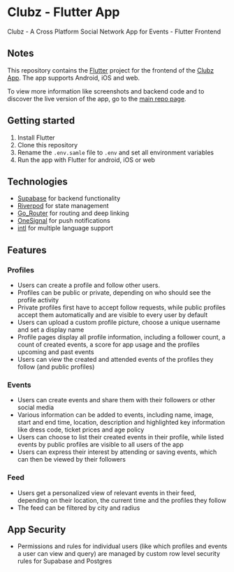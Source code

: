 # Clubz - Flutter App

Clubz - A Cross Platform Social Network App for Events - Flutter Frontend

## Notes

This repository contains the [Flutter](https://flutter.dev/) project for the frontend of the [Clubz App](https://github.com/MichelBusse/clubz). The app supports Android, iOS and web.

To view more information like screenshots and backend code and to discover the live version of the app, go to the [main repo page](https://github.com/MichelBusse/clubz).

## Getting started

1. Install Flutter
2. Clone this repository
3. Rename the `.env.samle` file to `.env` and set all environment variables
4. Run the app with Flutter for android, iOS or web

## Technologies

- [Supabase](https://supabase.com/) for backend functionality
- [Riverpod](https://riverpod.dev/) for state management
- [Go_Router](https://pub.dev/packages/go_router) for routing and deep linking
- [OneSignal](https://onesignal.com/) for push notifications 
- [intl](https://docs.flutter.dev/ui/accessibility-and-internationalization/internationalization) for multiple language support

## Features

### Profiles
- Users can create a profile and follow other users.
- Profiles can be public or private, depending on who should see the profile activity
- Private profiles first have to accept follow requests, while public profiles accept them automatically and are visible to every user by default
- Users can upload a custom profile picture, choose a unique username and set a display name
- Profile pages display all profile information, including a follower count, a count of created events, a score for app usage and the profiles upcoming and past events 
- Users can view the created and attended events of the profiles they follow (and public profiles)

### Events
- Users can create events and share them with their  followers or other social media
- Various information can be added to events, including  name, image, start and end time, location, description and highlighted key information like dress code, ticket prices and age policy
- Users can choose to list their created events in their profile, while listed events by public profiles are visible to all users of the app
- Users can express their interest by attending or saving events, which can then be viewed by their followers 

### Feed
- Users get a personalized view of relevant events in their feed, depending on their location, the current time and the profiles they follow
- The feed can be filtered by city and radius

## App Security
- Permissions and rules for individual users (like which profiles and events a user can view and query) are managed by custom row level security rules for Supabase and Postgres
